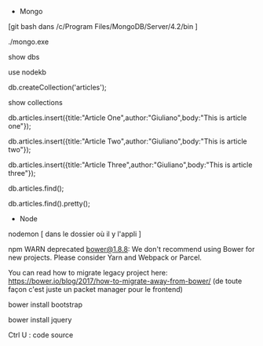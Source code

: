 * Mongo

[git bash dans /c/Program Files/MongoDB/Server/4.2/bin ]

./mongo.exe

show dbs

use nodekb

db.createCollection('articles');

show collections

db.articles.insert({title:"Article One",author:"Giuliano",body:"This is article one"});

db.articles.insert({title:"Article Two",author:"Giuliano",body:"This is article two"});

db.articles.insert({title:"Article Three",author:"Giuliano",body:"This is article three"});

db.articles.find();

db.articles.find().pretty();

* Node

nodemon [ dans le dossier où il y l'appli ]

npm WARN deprecated bower@1.8.8: We don't recommend using Bower for new projects. Please consider Yarn and Webpack or Parcel.

You can read how to migrate legacy project here: https://bower.io/blog/2017/how-to-migrate-away-from-bower/
(de toute façon c'est juste un packet manager pour le frontend)

bower install bootstrap

bower install jquery

Ctrl U : code source

